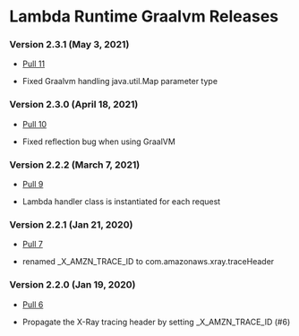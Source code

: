 # Lambda Runtime Graalvm Releases #

### Version 2.3.1 (May 3, 2021)
- [Pull 11](https://github.com/formkiq/lambda-runtime-graalvm/pull/11)
 * Fixed Graalvm handling java.util.Map parameter type

### Version 2.3.0 (April 18, 2021)
- [Pull 10](https://github.com/formkiq/lambda-runtime-graalvm/pull/10)
 * Fixed reflection bug when using GraalVM

### Version 2.2.2 (March 7, 2021)
- [Pull 9](https://github.com/formkiq/lambda-runtime-graalvm/pull/9)
 * Lambda handler class is instantiated for each request
 
### Version 2.2.1 (Jan 21, 2020)
- [Pull 7](https://github.com/formkiq/lambda-runtime-graalvm/pull/7)
 * renamed _X_AMZN_TRACE_ID to com.amazonaws.xray.traceHeader
 
### Version 2.2.0 (Jan 19, 2020)
- [Pull 6](https://github.com/formkiq/lambda-runtime-graalvm/pull/6)
 * Propagate the X-Ray tracing header by setting _X_AMZN_TRACE_ID (#6)

